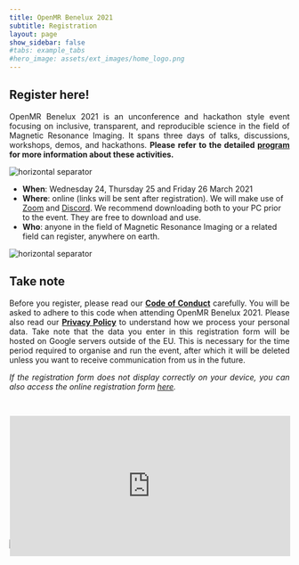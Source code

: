 ```yaml
---
title: OpenMR Benelux 2021
subtitle: Registration
layout: page
show_sidebar: false
#tabs: example_tabs
#hero_image: assets/ext_images/home_logo.png
---
```


<h2>Register here! </h2>

<a name="top"></a>

<p><div style="text-align: justify">OpenMR Benelux 2021 is an unconference and hackathon style event focusing on inclusive, transparent, and reproducible science in the field of Magnetic Resonance Imaging. It spans three days of talks, discussions, workshops, demos, and hackathons. <b>Please refer to the detailed <a href="../page-program"><b>program</b></a> for more information about these activities.</b></div></p>

<img class="img-separator" src="{{ site.baseurl }}/assets/ext_images/2020/post_separator.png" alt="horizontal separator" />

<div><p>
    <ul>
        <li><b>When</b>: Wednesday 24, Thursday 25 and Friday 26 March 2021</li>
        <li><b>Where</b>: online (links will be sent after registration). We will make use of <a href="https://zoom.us/">Zoom</a> and <a href="https://discord.com/">Discord</a>. We recommend downloading both to your PC prior to the event. They are free to download and use.</li>
        <li><b>Who</b>: anyone in the field of Magnetic Resonance Imaging or a related field can register, anywhere on earth.</li>
    </ul>
    </p>
</div>
<img class="img-separator" src="{{ site.baseurl }}/assets/ext_images/2020/post_separator.png" alt="horizontal separator" />

<h2>Take note</h2>

<p><div style="text-align: justify">Before you register, please read our <a href="../../page-code-of-conduct"><b>Code of Conduct</b></a> carefully. You will be asked to adhere to this code when attending OpenMR Benelux 2021. Please also read our <a href="../../privacy-policy"><b>Privacy Policy</b></a> to understand how we process your personal data. Take note that the data you enter in this registration form will be hosted on Google servers outside of the EU. This is necessary for the time period required to organise and run the event, after which it will be deleted unless you want to receive communication from us in the future.</div></p>

<p><div style="text-align: justify"><i>If the registration form does not display correctly on your device, you can also access the online registration form <a href="https://forms.gle/nC9keHfWe7mQcsLp7">here</a>. </i></div></p>

<style>
.reg-form {
  position: relative;
  padding-bottom: 50%; // This is the aspect ratio
  overflow: hidden;
}
.reg-form iframe {
  position: absolute;
  top: 30px;
  left: 1px;
  width: 100% !important;
  height: 100% !important;
}
</style>

<div class="reg-form"> 
<iframe src="https://forms.gle/nC9keHfWe7mQcsLp7" width="640" height="1086" frameborder="0" marginheight="0" marginwidth="0" style="border:0" allowfullscreen>Laden…</iframe>
</div>
<img class="img-separator" src="{{ site.baseurl }}/assets/ext_images/2020/post_separator.png" alt="horizontal separator" /> 
<br>
<a href="#"><i class="fas fa-arrow-alt-circle-up" style="position: relative; top: -3px; text-indent: 0px; vertical-align: middle; color:#004777;"></i></a>
